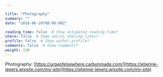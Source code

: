 ```yaml
---

title: "Photography"
summary: ""
date: "2018-06-28T00:00:00Z"

reading_time: false  # Show estimated reading time?
share: false  # Show social sharing links?
profile: false  # Show author profile?
comments: false  # Show comments?
weight: 150
---
```


Photography:
[https://urgeofelsewhere.carbonmade.com/](https://etienne-lepers.wixsite.com/my-site](https://etienne-lepers.wixsite.com/my-site)
